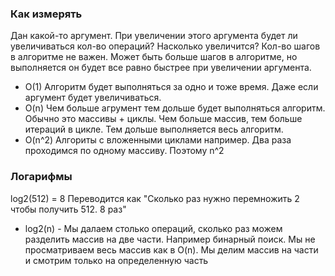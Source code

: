 ### Как измерять
Дан какой-то аргумент. При увеличении этого аргумента будет ли увеличиваться кол-во операций? Насколько увеличится?
Кол-во шагов в алгоритме не важен.
Может быть больше шагов в алгоритме, но выполняется он будет все равно быстрее при увеличении аргумента.

  - O(1)     Алгоритм будет выполняться за одно и тоже время. Даже если аргумент будет увеличиваться.
  - O(n)     Чем больше агрумент тем дольше будет выполняться алгоритм. Обычно это массивы + циклы. Чем больше массив, тем больше итераций в цикле. Тем дольше выполняется весь алгоритм.
  - O(n^2)   Алгориты с вложенными циклами например. Два раза проходимся по одному массиву. Поэтому n^2


### Логарифмы 
log2(512) = 8  Переводится как "Сколько раз нужно перемножить 2 чтобы получить 512. 8 раз"

  - log2(n) - Мы далаем столько операций, сколько раз можем разделить массив на две части. Например бинарный поиск. Мы не просматриваем весь массив как в O(n). Мы делим массив на части и смотрим только на определенную часть